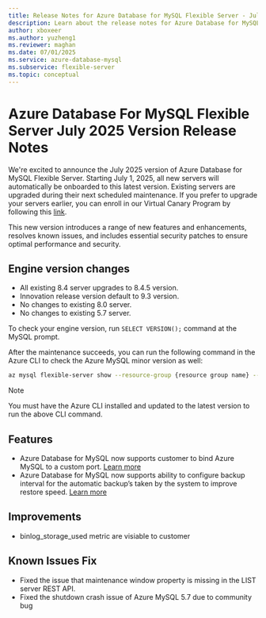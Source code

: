 ```yaml
---
title: Release Notes for Azure Database for MySQL Flexible Server - July 2025
description: Learn about the release notes for Azure Database for MySQL Flexible Server July 2025.
author: xboxeer
ms.author: yuzheng1
ms.reviewer: maghan
ms.date: 07/01/2025
ms.service: azure-database-mysql
ms.subservice: flexible-server
ms.topic: conceptual
---
```


# Azure Database For MySQL Flexible Server July 2025 Version Release Notes

We're excited to announce the July 2025 version of Azure Database for MySQL Flexible Server. Starting July 1, 2025, all new servers will automatically be onboarded to this latest version. Existing servers are upgraded during their next scheduled maintenance. If you prefer to upgrade your servers earlier, you can enroll in our Virtual Canary Program by following this [link](https://aka.ms/mysql/virtual-canary).

This new version introduces a range of new features and enhancements, resolves known issues, and includes essential security patches to ensure optimal performance and security.

## Engine version changes

- All existing 8.4 server upgrades to 8.4.5 version.
- Innovation release version default to 9.3 version.
- No changes to existing 8.0 server.
- No changes to existing 5.7 server.

To check your engine version, run `SELECT VERSION();` command at the MySQL prompt.

After the maintenance succeeds, you can run the following command in the Azure CLI to check the Azure MySQL minor version as well:

```bash 
az mysql flexible-server show --resource-group {resource group name} --name {server name} --query "fullVersion"
```
> [!NOTE]  
> You must have the Azure CLI installed and updated to the latest version to run the above CLI command.

## Features

- Azure Database for MySQL now supports customer to bind Azure MySQL to a custom port. [Learn more]()
- Azure Database for MySQL now supports ability to configure backup interval for the automatic backup’s taken by the system to improve restore speed. [Learn more](./concepts-backup-restore#backup-frequency)

## Improvements

- binlog_storage_used metric are visiable to customer

## Known Issues Fix

- Fixed the issue that maintenance window property is missing in the LIST server REST API.
- Fixed the shutdown crash issue of Azure MySQL 5.7 due to community bug

